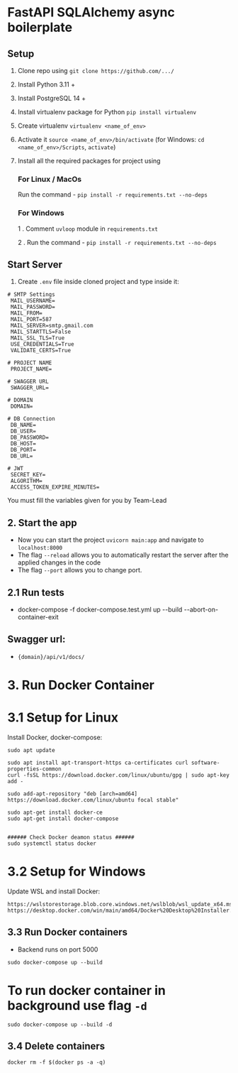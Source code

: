 # FastAPI SQLAlchemy async boilerplate

## Setup
1. Clone repo using `git clone https://github.com/.../`
2. Install Python 3.11 +
3. Install PostgreSQL 14 +
4. Install virtualenv package for Python `pip install virtualenv`
5. Create virtualenv `virtualenv <name_of_env>`
6. Activate it `source <name_of_env>/bin/activate` (for Windows: `cd <name_of_env>/Scripts`, `activate`)
7. Install all the required packages for project using
   ### For Linux / MacOs
    Run the command - `pip install -r requirements.txt --no-deps`
   ### For Windows
   1 . Comment `uvloop` module in `requirements.txt` 
   
   2 . Run the command - `pip install -r requirements.txt --no-deps`

## Start Server
1. Create `.env` file inside cloned project and type inside it:

```
# SMTP Settings
 MAIL_USERNAME=
 MAIL_PASSWORD=
 MAIL_FROM=
 MAIL_PORT=587
 MAIL_SERVER=smtp.gmail.com
 MAIL_STARTTLS=False
 MAIL_SSL_TLS=True
 USE_CREDENTIALS=True
 VALIDATE_CERTS=True

# PROJECT NAME
 PROJECT_NAME=

# SWAGGER URL
 SWAGGER_URL=

# DOMAIN
 DOMAIN=

# DB Connection
 DB_NAME=
 DB_USER=
 DB_PASSWORD=
 DB_HOST=
 DB_PORT=
 DB_URL=

# JWT
 SECRET_KEY=
 ALGORITHM=
 ACCESS_TOKEN_EXPIRE_MINUTES=
```

You must fill the variables given for you by Team-Lead
## 2. Start the app
- Now you can start the project `uvicorn main:app` and navigate to `localhost:8000`
- The flag `--reload` allows you to automatically restart the server after the applied changes in the code
- The flag `--port` allows you to change port.

## 2.1 Run tests
- docker-compose -f docker-compose.test.yml up --build --abort-on-container-exit


## Swagger url: 
- `{domain}/api/v1/docs/`


# 3. Run Docker Container

# 3.1 Setup for Linux
Install Docker, docker-compose:
```
sudo apt update

sudo apt install apt-transport-https ca-certificates curl software-properties-common
curl -fsSL https://download.docker.com/linux/ubuntu/gpg | sudo apt-key add -

sudo add-apt-repository "deb [arch=amd64] https://download.docker.com/linux/ubuntu focal stable"

sudo apt-get install docker-ce
sudo apt-get install docker-compose


###### Check Docker deamon status ######
sudo systemctl status docker
```

# 3.2 Setup for Windows
Update WSL and install Docker:
```
https://wslstorestorage.blob.core.windows.net/wslblob/wsl_update_x64.msi
https://desktop.docker.com/win/main/amd64/Docker%20Desktop%20Installer.exe
```

## 3.3 Run Docker containers
- Backend runs on port 5000 

```
sudo docker-compose up --build
```

# To run docker container in background use flag `-d`

```
sudo docker-compose up --build -d
```

## 3.4 Delete containers
```
docker rm -f $(docker ps -a -q)
```